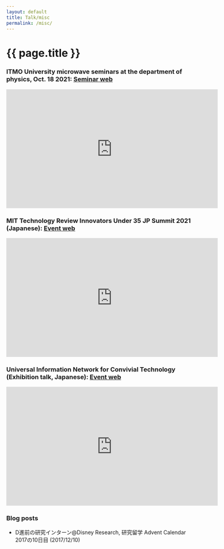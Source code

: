 ```yaml
---
layout: default
title: Talk/misc
permalink: /misc/
---
```


<h1>{{ page.title }}</h1>

### ITMO University microwave seminars at the department of physics, Oct. 18 2021: [Seminar web](https://physics.itmo.ru/en/seminar/microwave-seminar-18102021-takuya-sasatani)  

<div class="video">
    <!-- Embed YouTube video -->
    <iframe width="560" height="315" src="https://www.youtube.com/embed/_ZvOx66Yahg" frameborder="0" allow="accelerometer; autoplay; clipboard-write; encrypted-media; gyroscope; picture-in-picture" allowfullscreen></iframe>
</div>

### MIT Technology Review Innovators Under 35 JP Summit 2021 (Japanese): [Event web](https://events.technologyreview.jp/iu35/2021/)

<div class="video">
    <!-- Embed YouTube video -->
    <iframe width="560" height="315" src="https://www.youtube.com/embed/R_tjySfJeCc" frameborder="0" allow="accelerometer; autoplay; clipboard-write; encrypted-media; gyroscope; picture-in-picture" allowfullscreen></iframe>
</div>

### Universal Information Network for Convivial Technology (Exhibition talk, Japanese): [Event web](https://www.akg.t.u-tokyo.ac.jp/eratoforum2021/)

<div class="video">
    <!-- Embed YouTube video -->
    <iframe width="560" height="315" src="https://www.youtube.com/embed/dxEyrc1mcnE" frameborder="0" allow="accelerometer; autoplay; clipboard-write; encrypted-media; gyroscope; picture-in-picture" allowfullscreen></iframe>
</div>

### Blog posts
- D進前の研究インターン@Disney Research, 研究留学 Advent Calendar 2017の10日目 (2017/12/10)